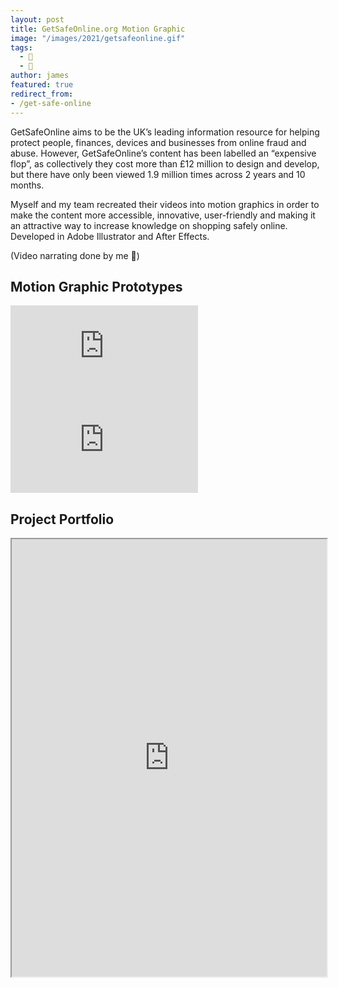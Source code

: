```yaml
---
layout: post
title: GetSafeOnline.org Motion Graphic
image: "/images/2021/getsafeonline.gif"
tags:
  - 📼
  - 🎨
author: james
featured: true
redirect_from:
- /get-safe-online
---
```

GetSafeOnline aims to be the UK’s leading information resource for helping protect people, finances, devices and businesses from online fraud and abuse. However, GetSafeOnline’s content has been labelled an “expensive flop”, as collectively they cost more than £12 million to design and develop, but there have only been viewed 1.9 million times across 2 years and 10 months.

Myself and my team recreated their videos into motion graphics in order to make the content more accessible, innovative, user-friendly and making it an attractive way to increase knowledge on shopping safely online. Developed in Adobe Illustrator and After Effects.

(Video narrating done by me 😬)

## Motion Graphic Prototypes

<div class='embed-container'><iframe src='https://www.youtube.com/embed/NG_lLFoceBQ?autoplay=0&loop=1' frameborder='0' allowfullscreen></iframe></div>

<div class='embed-container'><iframe src='https://www.youtube.com/embed/zAKLM2uOVB0?autoplay=0&loop=1' frameborder='0' allowfullscreen></iframe></div>



## Project Portfolio

<iframe src="https://drive.google.com/file/d/1-2_eNzvcfURHuDNI03cKCP99Vf-XY_AW/preview" width="100%" height="700"></iframe>
